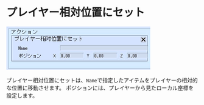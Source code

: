 # プレイヤー相対位置にセット

![SetPosRelativePlayer](img/SetPosRelativePlayer.jpg)

プレイヤー相対位置にセットは、`Name`で指定したアイテムをプレイヤーの相対的な位置に移動させます。
ポジションには、プレイヤーから見たローカル座標を設定します。
